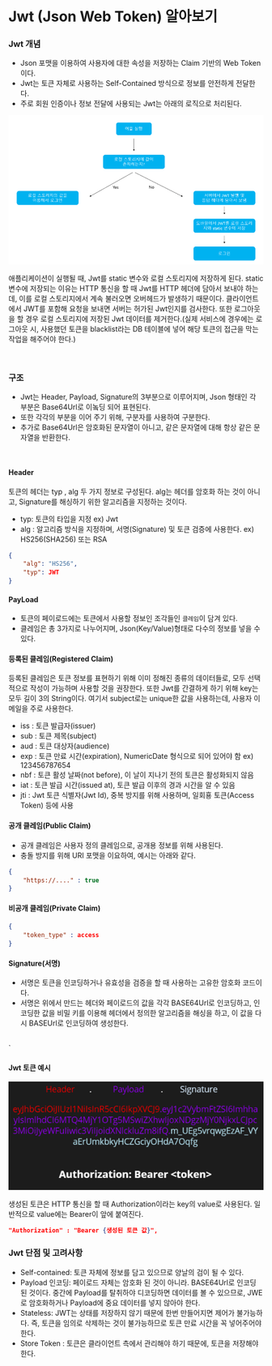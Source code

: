 # Jwt (Json Web Token) 알아보기


### Jwt 개념
- Json 포맷을 이용하여 사용자에 대한 속성을 저장하는 Claim 기반의 Web Token이다. 
- Jwt는 토큰 자체로 사용하는 Self-Contained 방식으로 정보를 안전하게 전달한다.
- 주로 회원 인증이나 정보 전달에 사용되는 Jwt는 아래의 로직으로 처리된다.

![jwt 동작방식](./image/jwt.png)

애플리케이션이 실행될 때, Jwt를 static 변수와 로컬 스토리지에 저장하게 된다. static 변수에 저장되는 이유는 HTTP 통신을 할 때 Jwt를 HTTP 헤더에 담아서 보내야 하는데, 이를 로컬 스토리지에서 계속 불러오면 오버헤드가 발생하기 때문이다. 클라이언트에서 JWT를 포함해 요청을 보내면 서버는 허가된 Jwt인지를 검사한다. 또한 로그아웃을 할 경우 로컬 스토리지에 저장된 Jwt 데이터를 제거한다.(실제 서비스에 경우에는 로그아웃 시, 사용했던 토큰을 blacklist라는 DB 테이블에 넣어 해당 토큰의 접근을 막는 작업을 해주어야 한다.)

<br>

### 구조
- Jwt는 Header, Payload, Signature의 3부분으로 이루어지며, Json 형태인 각 부분은 Base64Url로 이놐딩 되어 표현된다.
- 또한 각각의 부분을 이어 주기 위해, 구분자를 사용하여 구분한다.
- 추가로 Base64Url은 암호화된 문자열이 아니고, 같은 문자열에 대해 항상 같은 문자열을 반환한다.

<br>

#### Header
토큰의 헤더는 typ , alg 두 가지 정보로 구성된다. alg는 헤더를 암호화 하는 것이 아니고, Signature를 해싱하기 위한 알고리즘을 지정하는 것이다.
- typ: 토큰의 타입을 지정 ex) Jwt
- alg : 알고리즘 방식을 지정하며, 서명(Signature) 및 토큰 검증에 사용한다. ex) HS256(SHA256) 또는 RSA

```json
{
    "alg": "HS256",
    "typ": JWT
}
```

#### PayLoad
- 토큰의 페이로드에는 토큰에서 사용할 정보인 조각들인 `클레임`이 담겨 있다.
- 클레임은 총 3가지로 나누어지며, Json(Key/Value)형태로 다수의 정보를 넣을 수 있다.

#### 등록된 클레임(Registered Claim)
등록된 클레임은 토큰 정보를 표현하기 위해 이미 정해진 종류의 데이터들로, 모두 선택적으로 작성이 가능하며 사용할 것을 권장한다. 또한 Jwt를 간결하게 하기 위해 key는 모두 길이 3의 String이다. 여기서 subject로는 unique한 값을 사용하는데, 사용자 이메일을 주로 사용한다.
- iss : 토큰 발급자(issuer)
- sub : 토큰 제목(subject)
- aud :  토큰 대상자(audience)
- exp : 토큰 만료 시간(expiration), NumericDate 형식으로 되어 있어야 함 ex) 123456787654
- nbf : 토큰 활성 날짜(not before), 이 날이 지나기 전의 토큰은 활성화되지 않음
- iat : 토큰 발급 시간(issued at), 토큰 발급 이후의 경과 시간을 알 수 있음
- jti : Jwt 토큰 식별자(Jwt Id), 중복 방지를 위해 사용하며, 일회횽 토큰(Access Token) 등에 사용


#### 공개 클레임(Public Claim)
- 공개 클레임은 사용자 정의 클레임으로, 공개용 정보를 위해 사용된다.
- 충돌 방지를 위해 URI 포맷을 이요하여, 예시는 아래와 같다.

```json
{
    "https://...." : true
}
```

#### 비공개 클레임(Private Claim)
```json
{
    "token_type" : access
}
```


#### Signature(서명)
- 서명은 토큰을 인코딩하거나 유효성을 검증을 할 때 사용하는 고유한 암호화 코드이다.
- 서명은 위에서 만드는 헤더와 페이로드의 값을 각각 BASE64Url로 인코딩하고, 인코딩한 값을 비밀 키를 이용해 헤더에서 정의한 알고리즘을 해싱을 하고, 이 값을 다시 BASEUrl로 인코딩하여 생성한다.

<br>`

#### Jwt 토큰 예시

![jwt token example](./image/jwttoken.png)

생성된 토큰은 HTTP 통신을 할 때 Authorization이라는 key의 value로 사용된다. 일반적으로 value에는 Bearer이 앞에 붙여진다.
```json
"Authorization" : "Bearer {생성된 토큰 값}",
```

### Jwt 단점 및 고려사항
- Self-contained: 토큰 자체에 정보를 담고 있으므로 양날의 검이 될 수 있다.
- Payload 인코딩: 페이로드 자체는 암호화 된 것이 아니라. BASE64Url로 인코딩 된 것이다. 중간에 Payload를 탈취하야 디코딩하면 데이터를 볼 수 있으므로, JWE로 암호화하거나 Payload에 중요 데이터를 넣지 않아야 한다.
- Stateless: JWT는 상태를 저장하지 않기 때문에 한번 만들어지면 제어가 불가능하다. 즉, 토큰을 임의로 삭제하는 것이 불가능하므로 토큰 만료 시간을 꼭 넣어주어야 한다.
- Store Token : 토큰은 클라이언트 측에서 관리해야 하기 때문에, 토큰을 저장해야 한다.